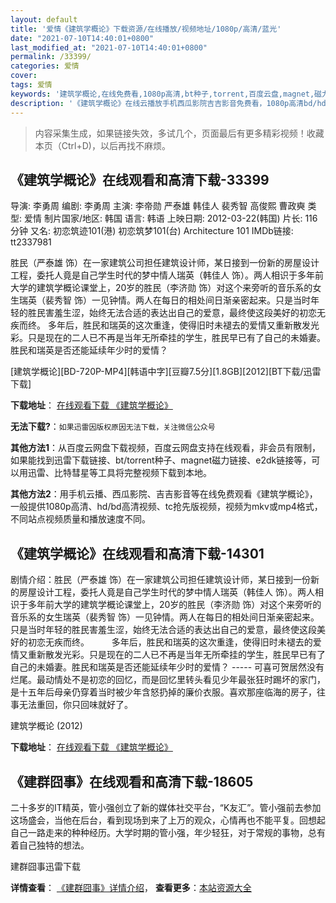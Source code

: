 ```yaml
---
layout: default
title: '爱情《建筑学概论》下载资源/在线播放/视频地址/1080p/高清/蓝光'
date: "2021-07-10T14:40:01+0800"
last_modified_at: "2021-07-10T14:40:01+0800"
permalink: /33399/
categories: 爱情
cover:
tags: 爱情
keywords: '建筑学概论,在线免费看,1080p高清,bt种子,torrent,百度云盘,magnet,磁力链,迅雷下载资源'
description: '《建筑学概论》在线云播放手机西瓜影院吉吉影音免费看，1080p高清bd/hd未删减完整版和tc抢先枪版，mkv/mp4格式，附带bt/torrent种子、magnet/磁力链、百度云盘、网盘资源迅雷下载链接'
---
```


>内容采集生成，如果链接失效，多试几个，页面最后有更多精彩视频！收藏本页（Ctrl+D)，以后再找不麻烦。


## 《建筑学概论》在线观看和高清下载-33399

导演: 李勇周 编剧: 李勇周 主演: 李帝勋 严泰雄 韩佳人 裴秀智 高俊熙 曹政奭 类型: 爱情 制片国家/地区: 韩国 语言: 韩语 上映日期: 2012-03-22(韩国) 片长: 116分钟 又名: 初恋筑迹101(港) 初恋筑梦101(台) Architecture 101 IMDb链接: tt2337981

胜民（严泰雄 饰）在一家建筑公司担任建筑设计师，某日接到一份新的房屋设计工程，委托人竟是自己学生时代的梦中情人瑞英（韩佳人 饰）。两人相识于多年前大学的建筑学概论课堂上，20岁的胜民（李济勋 饰）对这个来旁听的音乐系的女生瑞英（裴秀智 饰）一见钟情。两人在每日的相处间日渐亲密起来。只是当时年轻的胜民害羞生涩，始终无法合适的表达出自己的爱意，最终使这段美好的初恋无疾而终。 多年后，胜民和瑞英的这次重逢，使得旧时未褪去的爱情又重新散发光彩。只是现在的二人已不再是当年无所牵挂的学生，胜民早已有了自己的未婚妻。胜民和瑞英是否还能延续年少时的爱情？


[建筑学概论][BD-720P-MP4][韩语中字][豆瓣7.5分][1.8GB][2012][BT下载/迅雷下载]

**下载地址**： [在线观看下载 《建筑学概论》](https://www.btdx8.com/torrent/architecture_101_2012.html) 


**无法下载?**：`如果迅雷因版权原因无法下载，关注微信公众号 `

**其他方法1**：从百度云网盘下载视频，百度云网盘支持在线观看，非会员有限制，如果能找到迅雷下载链接、bt/torrent种子、magnet磁力链接、e2dk链接等，可以用迅雷、比特彗星等工具将完整视频下载到本地。

**其他方法2**：用手机云播、西瓜影院、吉吉影音等在线免费观看《建筑学概论》，一般提供1080p高清、hd/bd高清视频、tc抢先版视频，视频为mkv或mp4格式，不同站点视频质量和播放速度不同。


## 《建筑学概论》在线观看和高清下载-14301

剧情介绍：胜民（严泰雄 饰）在一家建筑公司担任建筑设计师，某日接到一份新的房屋设计工程，委托人竟是自己学生时代的梦中情人瑞英（韩佳人 饰）。两人相识于多年前大学的建筑学概论课堂上，20岁的胜民（李济勋 饰）对这个来旁听的音乐系的女生瑞英（裴秀智 饰）一见钟情。两人在每日的相处间日渐亲密起来。只是当时年轻的胜民害羞生涩，始终无法合适的表达出自己的爱意，最终使这段美好的初恋无疾而终。  　　多年后，胜民和瑞英的这次重逢，使得旧时未褪去的爱情又重新散发光彩。只是现在的二人已不再是当年无所牵挂的学生，胜民早已有了自己的未婚妻。胜民和瑞英是否还能延续年少时的爱情？ ----- 可喜可贺居然没有烂尾。最动情处不是初恋的回忆，而是回忆里转头看见少年最张狂时踢坏的家门，是十五年后母亲仍穿着当时被少年含怒扔掉的廉价衣服。喜欢那座临海的房子，往事无法重回，你只回味就好了。


建筑学概论 (2012)

**下载地址**： [在线观看下载 《建筑学概论》](https://www.btbtdy.me/btdy/dy5305.html) 


## 《建群囧事》在线观看和高清下载-18605

二十多岁的IT精英，管小强创立了新的媒体社交平台，“K友汇”。管小强前去参加这场盛会，当他在后台，看到现场到来了上万的观众，心情再也不能平复。回想起自己一路走来的种种经历。大学时期的管小强，年少轻狂，对于常规的事物，总有着自己独特的想法。


建群囧事迅雷下载

**详情查看**： [《建群囧事》详情介绍](/movie/18605/)， **查看更多**：[本站资源大全](/movie/t/all/)

